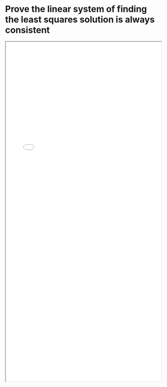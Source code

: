 # Prove the linear system of finding the least squares solution is always consistent

<!--more-->
<iframe src="/pdf/Always_consistent_system.pdf" height="1100px" width="100%"></iframe>




